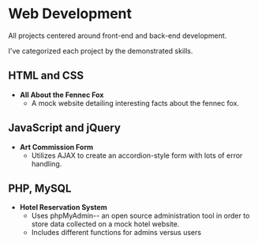 # Web Development
All projects centered around front-end and back-end development.

I've categorized each project by the demonstrated skills.

## HTML and CSS
+ **All About the Fennec Fox**
  + A mock website detailing interesting facts about the fennec fox. 

## JavaScript and jQuery
+ **Art Commission Form**
  + Utilizes AJAX to create an accordion-style form with lots of error handling.

## PHP, MySQL
+ **Hotel Reservation System**
  + Uses phpMyAdmin-- an open source administration tool in order to store data collected on a mock hotel website.
  + Includes different functions for admins versus users
